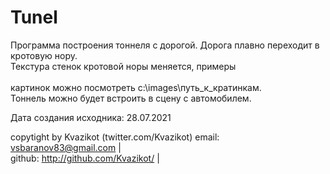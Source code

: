 # Tunel
Программа построения тоннеля с дорогой. Дорога плавно переходит в кротовую нору. <br/>
Текстура стенок кротовой норы меняется, примеры  <br/>     
картинок можно посмотреть  c:\images\путь_к_кратинкам. <br/>
Тоннель можно будет встроить в сцену с автомобилем.                    

Дата создания исходника: 28.07.2021     

copytight by Kvazikot (twitter.com/Kvazikot) 
email: vsbaranov83@gmail.com                                                    |  
github: http://github.com/Kvazikot/                                             |  

